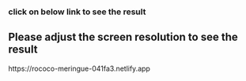 
<h3>click on below link to see the result</h3>
<h2>Please adjust the screen resolution to see the result</h2>
https://rococo-meringue-041fa3.netlify.app

